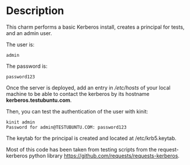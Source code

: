 # Description

This charm performs a basic Kerberos install, creates a principal for tests, 
and an admin user. 

The user is:

    admin

The password is:

    password123

Once the server is deployed, add an entry in */etc/hosts* of your local machine 
to be able to contact the kerberos by its hostname **kerberos.testubuntu.com**.

Then, you can test the authentication of the user with kinit:

    kinit admin
    Password for admin@TESTUBUNTU.COM: password123
    
The keytab for the principal is created and located at /etc/krb5.keytab.

Most of this code has been taken from testing scripts from the request-kerberos
python library https://github.com/requests/requests-kerberos.

